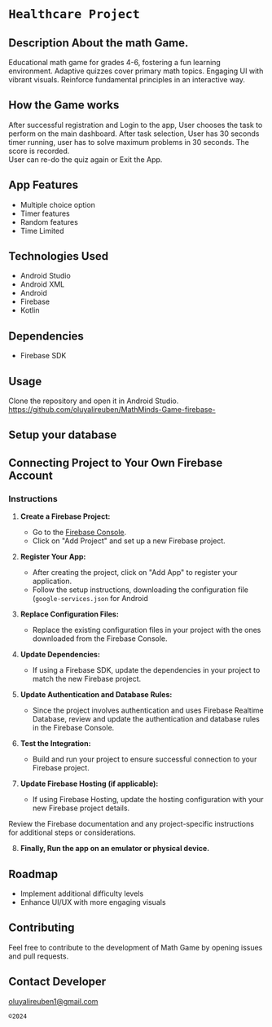 # `Healthcare Project`
## Description About the math Game.
Educational math game for grades 4-6, fostering a fun learning environment. Adaptive quizzes cover primary math topics. Engaging UI with vibrant visuals. Reinforce fundamental principles in an interactive way.

## How the Game works
After successful registration and Login to the app, User chooses the task to perform on the main dashboard. After task selection, 
User has 30 seconds timer running, user has to solve maximum problems in
30 seconds. The score is recorded.  <br>
User can re-do the quiz again or Exit the App. <br>


## App Features
- Multiple choice option
- Timer features
- Random features
- Time Limited

## Technologies Used
- Android Studio
- Android XML
- Android 
- Firebase
- Kotlin


## Dependencies
- Firebase SDK

## Usage
Clone the repository and open it in Android Studio.  
https://github.com/oluyalireuben/MathMinds-Game-firebase-


## Setup your database
## Connecting Project to Your Own Firebase Account
### Instructions

1. **Create a Firebase Project:**
   - Go to the [Firebase Console](https://console.firebase.google.com/).
   - Click on "Add Project" and set up a new Firebase project.

2. **Register Your App:**
   - After creating the project, click on "Add App" to register your application.
   - Follow the setup instructions, downloading the configuration file (`google-services.json` for Android

3. **Replace Configuration Files:**
   - Replace the existing configuration files in your project with the ones downloaded from the Firebase Console.

4. **Update Dependencies:**
   - If using a Firebase SDK, update the dependencies in your project to match the new Firebase project.

5. **Update Authentication and Database Rules:**
   - Since the project involves authentication and uses Firebase Realtime Database, review and update the authentication and database rules in the Firebase Console.

6. **Test the Integration:**
   - Build and run your project to ensure successful connection to your Firebase project.

7. **Update Firebase Hosting (if applicable):**
   - If using Firebase Hosting, update the hosting configuration with your new Firebase project details.

Review the Firebase documentation and any project-specific instructions for additional steps or considerations.

8. **Finally, Run the app on an emulator or physical device.**


## Roadmap
- Implement additional difficulty levels
- Enhance UI/UX with more engaging visuals


## Contributing
Feel free to contribute to the development of Math Game by opening issues and pull requests.


## Contact Developer
oluyalireuben1@gmail.com

 `©2024`




